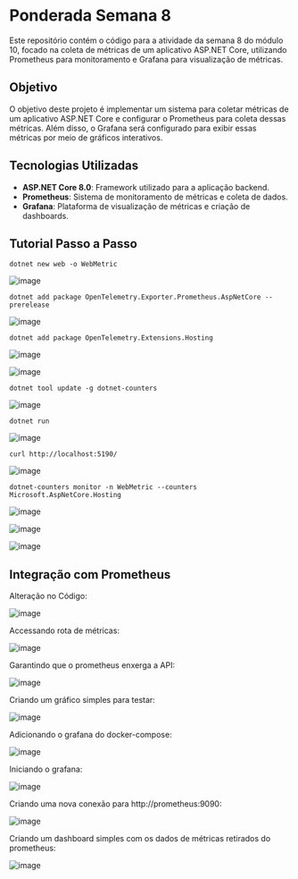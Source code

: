 # Ponderada Semana 8

Este repositório contém o código para a atividade da semana 8 do módulo 10, focado na coleta de métricas de um aplicativo ASP.NET Core, utilizando Prometheus para monitoramento e Grafana para visualização de métricas.

## Objetivo
O objetivo deste projeto é implementar um sistema para coletar métricas de um aplicativo ASP.NET Core e configurar o Prometheus para coleta dessas métricas. Além disso, o Grafana será configurado para exibir essas métricas por meio de gráficos interativos.

## Tecnologias Utilizadas

- **ASP.NET Core 8.0**: Framework utilizado para a aplicação backend.
- **Prometheus**: Sistema de monitoramento de métricas e coleta de dados.
- **Grafana**: Plataforma de visualização de métricas e criação de dashboards.

## Tutorial Passo a Passo
```
dotnet new web -o WebMetric
```
![image](https://github.com/user-attachments/assets/6cceb9c3-a644-46f5-b685-04079e4b30b1)


```
dotnet add package OpenTelemetry.Exporter.Prometheus.AspNetCore --prerelease
```

![image](https://github.com/user-attachments/assets/eccf33c0-c12c-4398-8ccc-209c34c7c703)


```
dotnet add package OpenTelemetry.Extensions.Hosting
```

![image](https://github.com/user-attachments/assets/05153184-717e-4a42-96df-17916aa40e85)


![image](https://github.com/user-attachments/assets/543c5724-f9d8-4460-b751-b3595ae50988)


```
dotnet tool update -g dotnet-counters
```

![image](https://github.com/user-attachments/assets/e33e9d2f-d599-4fa9-9a55-623841a4087a)


```
dotnet run
```

![image](https://github.com/user-attachments/assets/9f2fb86f-ee5b-43c0-a762-5db92b463ca2)


```
curl http://localhost:5190/
```
![image](https://github.com/user-attachments/assets/54b9234e-e896-48a7-a0fe-8fd56d29801a)


```
dotnet-counters monitor -n WebMetric --counters Microsoft.AspNetCore.Hosting
```
![image](https://github.com/user-attachments/assets/61953950-24a4-4ece-ad9f-0ad127e11d3d)


![image](https://github.com/user-attachments/assets/93ef7a6b-3e65-4f19-9639-aee1e011b482)

![image](https://github.com/user-attachments/assets/36ccd76e-5ab1-4916-83e7-375f809fdd4e)


## Integração com Prometheus

Alteração no Código:

![image](https://github.com/user-attachments/assets/a0d63f3d-06a0-401f-b7b1-c2d3899a01d7)

Accessando rota de métricas:

![image](https://github.com/user-attachments/assets/71194eda-7c1f-4a90-9033-242fe58bbd53)

Garantindo que o prometheus enxerga a API:

![image](https://github.com/user-attachments/assets/f8e58ca7-66cf-442b-8cae-e1e2e3390ded)

Criando um gráfico simples para testar:

![image](https://github.com/user-attachments/assets/96c89729-12f7-4c20-a5f8-65b46db2ac3a)

Adicionando o grafana do docker-compose:

![image](https://github.com/user-attachments/assets/ce63cd00-8759-405a-bbe3-2c5b7dc9a423)


Iniciando o grafana:

![image](https://github.com/user-attachments/assets/9c178e46-9cb2-4e0c-a22f-48e8d5332dfd)

Criando uma nova conexão para http://prometheus:9090:

![image](https://github.com/user-attachments/assets/af17c270-df75-4f87-9823-921af9110cdc)

Criando um dashboard simples com os dados de métricas retirados do prometheus:

![image](https://github.com/user-attachments/assets/93e29f25-3938-4d54-b2f8-ce1ecd9b5333)





